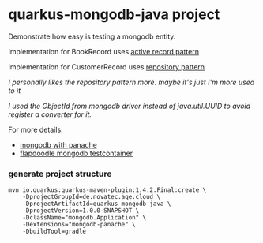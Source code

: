 # quarkus-mongodb-java project

Demonstrate how easy is testing a mongodb entity.

Implementation for BookRecord uses [active record pattern](https://www.martinfowler.com/eaaCatalog/activeRecord.html)

Implementation for CustomerRecord uses [repository pattern](https://martinfowler.com/eaaCatalog/repository.html)

_I personally likes the repository pattern more. maybe it's just I'm more used to it_

_I used the ObjectId from mongodb driver instead of java.util.UUID to avoid register a converter for it._

For more details:
* [mongodb with panache](https://quarkus.io/guides/mongodb-panache)
* [flapdoodle mongodb testcontainer](https://github.com/flapdoodle-oss/de.flapdoodle.embed.mongo)


### generate project structure

```
mvn io.quarkus:quarkus-maven-plugin:1.4.2.Final:create \
    -DprojectGroupId=de.novatec.aqe.cloud \
    -DprojectArtifactId=quarkus-mongodb-java \
    -DprojectVersion=1.0.0-SNAPSHOT \
    -DclassName="mongodb.Application" \
    -Dextensions="mongodb-panache" \
    -DbuildTool=gradle
```